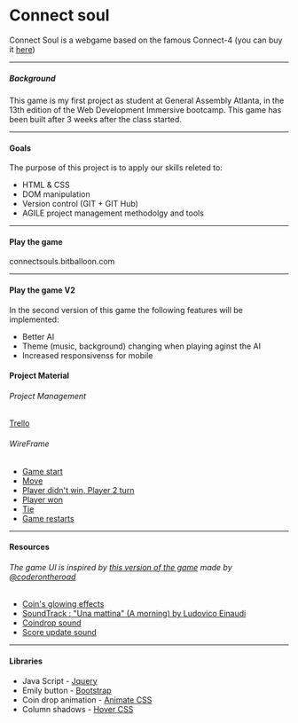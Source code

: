 
# Connect soul

Connect Soul is a webgame based on the famous Connect-4 (you can buy it [here](https://www.hasbro.com/en-us/product/connect-4-game:80FB5BCA-5056-9047-F5F4-5EB5DF88DAF4))

---
##### Background
This game is my first project as student at General Assembly Atlanta, in the 13th edition of the Web Development Immersive bootcamp. This game has been built after 3 weeks after the class started.

---
#### Goals
The purpose of this project is to apply our skills releted to:
* HTML & CSS
* DOM manipulation
* Version control (GIT + GIT Hub)
* AGILE project management methodolgy and tools
---

#### Play the game
connectsouls.bitballoon.com

---

#### Play the game V2
In the second version of this game the following features will be implemented:
* Better AI
* Theme (music, background) changing when playing aginst the AI
* Increased responsivenss for mobile

#### Project Material
###### Project Management
[Trello](https://trello.com/b/Pn5Z5CJE)

###### WireFrame
* [Game start](https://www.figma.com/file/EbV8hKsoTCVDI4iUnbVc19Rt/Connect-4-Game-starts)
* [Move](https://www.figma.com/file/B5aX1rdOKNzZy3eKf6IFsKZO/Connect-4-Move)
* [Player didn't win, Player 2 turn](https://www.figma.com/file/MhHR37WNEpXUlz5eCMIvly5e/Connect-4-Didn-t-win-Player-2-turn)
* [Player won](https://www.figma.com/file/J5UtvzjCAkdwrg9zB68N1s1n/Connect-4-Player-won)
* [Tie](https://www.figma.com/file/0KbRfjbJKSvgiFIhQbuyY3PI/Connect-4-Tie)
* [Game restarts](https://www.figma.com/file/JY48bCqfa6sCaAhAYPRd4HrG/Connect-4-Game-restart)
---
#### Resources
###### The game UI is inspired by [this version of the game](https://codepen.io/coderontheroad/pen/GdxEo) made by [@coderontheroad](https://codepen.io/coderontheroad/)

* [Coin's glowing effects](https://zurb.com/playground/radioactive-buttons)
* [SoundTrack : "Una mattina" (A morning) by Ludovico Einaudi](https://www.youtube.com/watch?v=MPlkHxFA-Qg)
* [Coindrop sound](https://freesound.org/people/newagesoup/sounds/350359/)
* [Score update sound](https://freesound.org/people/Electroviolence/sounds/234553/)
---
#### Libraries
* Java Script - [Jquery](https://jquery.com/)
* Emily button - [Bootstrap](https://getbootstrap.com/docs/4.0/components/buttons/)
* Coin drop animation - [Animate CSS](https://daneden.github.io/animate.css/)
* Column shadows - [Hover CSS](http://ianlunn.github.io/Hover/)


